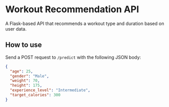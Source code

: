 # Workout Recommendation API

A Flask-based API that recommends a workout type and duration based on user data.

## How to use

Send a POST request to `/predict` with the following JSON body:

```json
{
  "age": 25,
  "gender": "Male",
  "weight": 70,
  "height": 175,
  "experience_level": "Intermediate",
  "target_calories": 300
}
